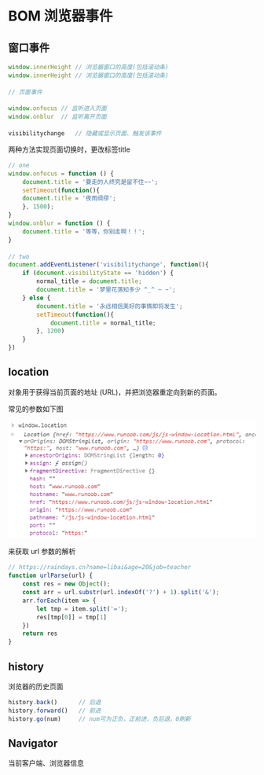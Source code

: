 # BOM 浏览器事件

## 窗口事件

```js
window.innerHeight // 浏览器窗口的高度(包括滚动条)
window.innerHeight // 浏览器窗口的高度(包括滚动条)

// 页面事件

window.onfocus // 监听进入页面
window.onblur  // 监听离开页面

visibilitychange   // 隐藏或显示页面、触发该事件
```

两种方法实现页面切换时，更改标签title

```js
// one
window.onfocus = function () {
    document.title = '要走的人终究是留不住~~';
    setTimeout(function(){
	document.title = '夜雨绸缪';
    }, 1500);
}
window.onblur = function () {
    document.title = '等等，你别走啊！！';
}

// two
document.addEventListener('visibilitychange', function(){
    if (document.visibilityState == 'hidden') {
        normal_title = document.title;
        document.title = '梦里花落知多少 ^_^ ~ ~';
    } else {
        document.title = '永远相信美好的事情即将发生';
        setTimeout(function(){
            document.title = normal_title;
        }, 1200)
    }
})
```

## location

对象用于获得当前页面的地址 (URL)，并把浏览器重定向到新的页面。

常见的参数如下图

![](./../img/15.png)

来获取 url 参数的解析

```js
// https://raindays.cn?name=libai&age=20&job=teacher
function urlParse(url) {
    const res = new Object();
    const arr = url.substr(url.indexOf('?') + 1).split('&');
    arr.forEach(item => {
        let tmp = item.split('=');
        res[tmp[0]] = tmp[1]
    })
    return res
}
```

## history

浏览器的历史页面

```js
history.back() 		// 后退
history.forward()	// 前进
history.go(num)		// num可为正负，正前进，负后退，0刷新
```
## Navigator

当前客户端、浏览器信息
